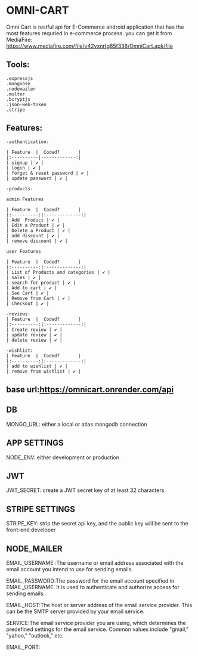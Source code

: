 # OMNI-CART

Omni Cart is restful api for E-Commerce android application that has the most features requried in e-commerce process.
you can get it from MediaFire:
https://www.mediafire.com/file/v42vxnrtg85f336/OmniCart.apk/file

## Tools:
    .expressjs
    .mongoose
    .nodemailer
    .multer
    .bcryptjs
    .json-web-token
    .stripe

## Features:
    -authentication:

    | Feature  |  Coded?       | 
    |:----------|-------------:|
    | signup | ✔️ |
    | login | ✔️ |
    | forget & reset password | ✔️ | 
    | update password | ✔️ |

    -products:

    admin Features

    | Feature  |  Coded?       | 
    |:----------:|:-------------:|
    | Add  Product | ✔️ | 
    | Edit a Product | ✔️ | 
    | Delete a Product | ✔️ |
    | add discount | ✔️ |
    | remove discount | ✔️ |

    user Features

    | Feature  |  Coded?       |
    |:----------:|:-------------:|
    | List of Products and categories | ✔️ |
    | sales | ✔️ |
    | search for product | ✔️ |
    | Add to cart | ✔️ |
    | See Cart | ✔️ | 
    | Remove from Cart | ✔️ |
    | Checkout | ✔️ | 

    -reviews:
    | Feature  |  Coded?       |
    |:----------:|:-------------:|
    | Create review | ✔️ | 
    | update review | ✔️ | 
    | delete review | ✔️ |

    -wishlist:
    | Feature  |  Coded?       |
    |:----------:|:-------------:|
    | add to wishlist | ✔️ | 
    | remove from wishlist | ✔️ |

## base url:https://omnicart.onrender.com/api

## DB
MONGO_URL: either a local or atlas mongodb connection

## APP SETTINGS
NODE_ENV: either development or production

## JWT
JWT_SECRET: create a JWT secret key of at least 32 characters.

## STRIPE SETTINGS
STRIPE_KEY: strip the secret api key, and the public key will be sent to the front-end developer

## NODE_MAILER
EMAIL_USERNAME :The username or email address associated with the email account you intend to use for sending emails.

EMAIL_PASSWORD:The password for the email account specified in EMAIL_USERNAME. It is used to authenticate and authorize access for sending emails.

EMAIL_HOST:The host or server address of the email service provider. This can be the SMTP server provided by your email service.

SERVICE:The email service provider you are using, which determines the predefined settings for the email service. Common values include "gmail," "yahoo," "outlook," etc.

EMAIL_PORT:


